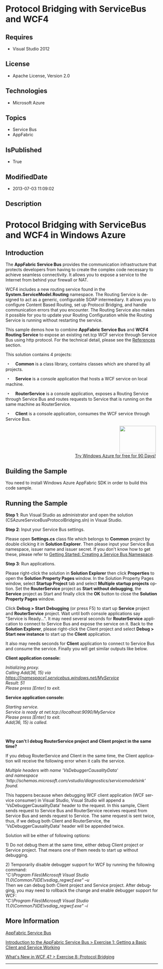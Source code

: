 # Protocol Bridging with ServiceBus and WCF4
## Requires
* Visual Studio 2012
## License
* Apache License, Version 2.0
## Technologies
* Microsoft Azure
## Topics
* Service Bus
* AppFabric
## IsPublished
* True
## ModifiedDate
* 2013-07-03 11:09:02
## Description

<h1><span lang="EN-US">Protocol Bridging with <span class="SpellE">ServiceBus</span> and WCF4 in Windows Azure</span></h1>
<h2><span lang="EN-US">Introduction</span></h2>
<p class="MsoNormal"><span lang="EN-US">The <span class="SpellE"><b style="">AppFabric</b></span><b style=""> Service Bus</b> provides the communication infrastructure that protects developers from having to create the complex code necessary to achieve
 seamless connectivity. It allows you to expose a service to the Internet from behind your firewall or NAT.</span></p>
<p class="MsoNormal"><span lang="EN-US">WCF4 includes a new routing service found in the
<span class="SpellE"><b style="">System.ServiceModel.Routing</b></span> namespace. The Routing Service is designed to act as a generic, configurable SOAP intermediary. It allows you to configure Content Based Routing, set up Protocol Bridging, and handle
 communication errors that you encounter. The Routing Service also makes it possible for you to update your Routing Configuration while the Routing Service is running without restarting the service.</span></p>
<p class="MsoNormal"><span lang="EN-US">This sample demos how to combine <span class="SpellE">
<b style="">AppFabric</b></span><b style=""> Service Bus</b> and <b style="">WCF4 Routing Service</b> to expose an existing
<span class="SpellE">net.tcp</span> WCF service through Service Bus using http protocol. For the technical detail, please see the
<a href="#references">References</a> section.</span></p>
<p class="MsoNormal"><span lang="EN-US">This solution contains 4 projects:</span></p>
<p class="MsoListParagraphCxSpFirst" style="text-indent:5.0pt"><span lang="EN-US" style="font-family:Symbol"><span style="">&bull;<span style="font:7.0pt &quot;Times New Roman&quot;">&nbsp;&nbsp;&nbsp;&nbsp;&nbsp;&nbsp;&nbsp;&nbsp;
</span></span></span><b style=""><span lang="EN-US">Common</span></b><span lang="EN-US"> is a class library, contains classes which are shared by all projects.</span></p>
<p class="MsoListParagraphCxSpMiddle" style="text-indent:5.0pt"><span lang="EN-US" style="font-family:Symbol"><span style="">&bull;<span style="font:7.0pt &quot;Times New Roman&quot;">&nbsp;&nbsp;&nbsp;&nbsp;&nbsp;&nbsp;&nbsp;&nbsp;
</span></span></span><b style=""><span lang="EN-US">Service</span></b><span lang="EN-US"> is a console application that hosts a WCF service on local machine.</span></p>
<p class="MsoListParagraphCxSpMiddle" style="text-indent:5.0pt"><span lang="EN-US" style="font-family:Symbol"><span style="">&bull;<span style="font:7.0pt &quot;Times New Roman&quot;">&nbsp;&nbsp;&nbsp;&nbsp;&nbsp;&nbsp;&nbsp;&nbsp;
</span></span></span><span class="SpellE"><b style=""><span lang="EN-US">RouterService</span></b></span><span lang="EN-US"> is a console application, exposes a Routing Service through Service Bus and routes requests to Service that is running on the same
 machine as <span class="SpellE">RouterService</span>.</span></p>
<p class="MsoListParagraphCxSpLast" style="text-indent:5.0pt"><span lang="EN-US" style="font-family:Symbol"><span style="">&bull;<span style="font:7.0pt &quot;Times New Roman&quot;">&nbsp;&nbsp;&nbsp;&nbsp;&nbsp;&nbsp;&nbsp;&nbsp;
</span></span></span><b style=""><span lang="EN-US">Client</span></b><span lang="EN-US"> is a console application, consumes the WCF service through Service Bus.</span></p>
<p class="MsoNormal"><span lang="EN-US"></span></p>
<p class="MsoListParagraph" align="right" style="margin-right:5.5pt; text-align:right">
<span lang="EN-US"><a href="http://www.microsoft.com/click/services/Redirect2.ashx?CR_CC=200144420"><span style="color:windowtext; text-decoration:none"><span style=""><img src="/site/view/file/91632/1/image.png" alt="" width="120" height="90" align="middle">
</span></span></a><br>
<a href="http://www.microsoft.com/click/services/Redirect2.ashx?CR_CC=200144420">Try Windows Azure for free for 90 Days!</a></span></p>
<h2><span lang="EN-US">Building the Sample</span></h2>
<p class="MsoNormal"><span lang="EN-US">You need to install Windows Azure <span class="SpellE">
AppFabric</span> SDK in order to build this code sample.</span></p>
<h2><span lang="EN-US">Running the Sample</span></h2>
<p class="MsoNormal"><b style=""><span lang="EN-US">Step 1</span></b><span lang="EN-US">: Run Visual Studio as administrator and open the solution (CSAzureServiceBusProtocolBridging.sln) in Visual Studio.</span></p>
<p class="MsoNormal"><b style=""><span lang="EN-US">Step 2</span></b><span lang="EN-US">: Input your Service Bus settings.</span></p>
<p class="MsoNormal"><span lang="EN-US">Please open <span class="SpellE"><b style="">Settings.cs</b></span> class file which belongs to
<b style="">Common</b> project by double clicking it in <b style="">Solution Explorer</b>. Then please input your Service Bus namespace, issuer name and issuer secret. If you don't know how to get these, please refer to
<a href="http://msdn.microsoft.com/en-us/gg282248">Getting Started: Creating a Service Bus Namespace</a>.</span></p>
<p class="MsoNormal"><b style=""><span lang="EN-US">Step 3</span></b><span lang="EN-US">: Run applications.</span></p>
<p class="MsoNormal"><span lang="EN-US">Please right-click the solution in <b style="">
Solution Explorer</b> then click <b style="">Properties</b> to open the <b style="">
Solution Property Pages </b>window. In the Solution Property Pages window, select
<b style="">Startup Project</b> tab and select <span class="GramE"><b style="">Multiple</b></span><b style=""> startup projects</b> option. Set the
<span class="SpellE"><b style="">RouterService</b></span> project as <b style="">
Start without debugging</b>, the <b style="">Service</b> project as Start and finally click the
<b style="">OK</b> button to close the <b style="">Solution Property Pages </b>window.</span></p>
<p class="MsoNormal"><span lang="EN-US">Click <b style="">Debug &gt; Start Debugging</b> (or press F5) to start up
<b style="">Service</b> project and <span class="SpellE"><b style="">RouterService</b></span> project. Wait until both console applications say &quot;Service is Ready...<span class="GramE">&quot;.</span> It may need several seconds for
<span class="SpellE"><b style="">RouterService</b></span> application to connect to Service Bus and expose the service on it. Back to the
<b style="">Solution Explorer</b>, please right-click the Client project and select
<b style="">Debug &gt; Start new instance</b> to start up the <b style="">Client</b> application.</span></p>
<p class="MsoNormal"><span lang="EN-US">It also may needs seconds for <b style="">
Client</b> application to connect to Service Bus and consume the service. Finally you will get similar outputs like below.</span></p>
<p class="MsoNormal"><b style=""><span lang="EN-US">Client application console:
</span></b></p>
<p class="MsoNormal"><i style=""><span lang="EN-US">Initializing proxy.<br>
Calling <span class="GramE">Add(</span>36, 15) via <a href="https://[namespace].servicebus.windows.net/MyService">
https://[namespace].servicebus.windows.net/MyService</a><br>
Result: 51<br>
Please press [Enter] to exit. </span></i></p>
<p class="MsoNormal"><b style=""><span lang="EN-US">Service application console:
</span></b></p>
<p class="MsoNormal"><i style=""><span lang="EN-US">Starting service.<br>
Service is ready at <span class="SpellE">net.tcp</span>://localhost:9090/<span class="SpellE">MyService</span><br>
Please press [Enter] to exit.<br>
<span class="GramE">Add(</span>36, 15) is called. </span></i></p>
<p class="MsoNormal"><span lang="EN-US"><span style="">&nbsp;</span></span></p>
<p class="MsoNormal"><b style=""><span lang="EN-US">Why can't I debug <span class="SpellE">
RouterService</span> project and Client project in the same time? </span></b></p>
<p class="MsoNormal" style=""><span lang="EN-US">If you debug <span class="SpellE">
RouterService</span> and Client in the same time, the Client application will receive the following error when it calls the service.</span></p>
<p class="MsoNormal" style=""><i style=""><span lang="EN-US">Multiple headers with name '<span class="SpellE">VsDebuggerCausalityData</span>'<br>
and namespace 'http<span class="GramE">:/</span>/schemas.microsoft.com/vstudio/diagnostics/servicemodelsink' found.
</span></i></p>
<p class="MsoNormal" style=""><span lang="EN-US">This happens because when debugging WCF client application (WCF service consumer) in Visual Studio, Visual Studio will append a '<span class="SpellE">VsDebuggerCausalityData</span>' header to the request.
 In this sample, Client sends request to Service Bus and <span class="SpellE">RouterService</span> receives request from Service Bus and sends request to Service. The same request is sent twice, thus, if we debug both Client and
<span class="SpellE">RouterService</span>, the '<span class="SpellE">VsDebuggerCausalityData</span>' header will be appended twice.</span></p>
<p class="MsoNormal" style=""><span lang="EN-US">Solution will be either of following options:</span></p>
<p class="MsoNormal" style=""><span lang="EN-US">1) Do not debug them at the same time, either debug Client project or Service project. That means one of them needs to start up without debugging.</span></p>
<p class="MsoNormal" style=""><span lang="EN-US">2) Temporarily disable debugger support for WCF by running the following command:<br>
<i style="">&quot;C:\Program Files\Microsoft Visual Studio 11.0\Common7\IDE\vsdiag_regwcf.exe&quot; –u<br>
</i>Then we can debug both Client project and Service project. After debugging, you may need to
<span class="SpellE">rollback</span> the change and enable debugger support for WCF:<br>
<i style="">&quot;C:\Program Files\Microsoft Visual Studio 11.0\Common7\IDE\vsdiag_regwcf.exe&quot; –<span class="SpellE">i</span></i></span></p>
<p class="MsoNormal" style=""><span lang="EN-US"></span></p>
<h2><span lang="EN-US">More Information</span></h2>
<p class="MsoNormal" style="line-height:normal"><span lang="EN-US" style=""><a href="http://msdn.microsoft.com/en-us/library/ee732537.aspx">AppFabric Service Bus</a>
</span></p>
<p class="MsoNormal" style="line-height:normal"><span lang="EN-US" style=""><a href="http://msdn.microsoft.com/en-us/gg282251">Introduction to the AppFabric Service Bus &gt; Exercise 1: Getting a Basic Client and Service Working</a>
</span></p>
<p class="MsoNormal" style="line-height:normal"><span lang="EN-US" style=""><a href="http://msdn.microsoft.com/en-us/gg465230">What's New in WCF 4? &gt; Exercise 8: Protocol Bridging</a>
</span></p>
<p class="MsoNormal" style=""><span lang="EN-US"></span></p>
<hr>
<div><a href="http://go.microsoft.com/?linkid=9759640" style="margin-top:3px"><img alt="" src="http://bit.ly/onecodelogo">
</a></div>
